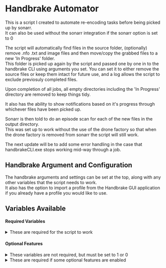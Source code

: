 # Handbrake Automator

This is a script I created to automate re-encoding tasks before being picked up by sonarr.  
It can also be used without the sonarr integration if the sonarr option is set to 0


The script will automatically find files in the source folder, (optionally) remove .nfo .txt and image files and then move/copy the grabbed files to a new 'In Progress' folder.  
This folder is picked up again by the script and passed one by one in to the handbrake CLI using arguments you set.
You can set it to either remove the source files or keep them intact for future use, and a log allows the script to exclude previosuly completed files. 


Upon completion of all jobs, all empty directories including the 'In Progress' directory are removed to keep things tidy.


It also has the ability to show notifications based on it's progress through whichever files have been picked up.


Sonarr is then told to do an episode scan for each of the new files in the output directory.  
This was set up to work without the use of the drone factory so that when the drone factory is removed from sonarr the script will still work.


The next update will be to add some error handling in the case that handbrakeCLI.exe stops working mid-way through a job.


## Handbrake Argument and Configuration ##


The handbrake arguments and settings can be set at the top, along with any other variables that the script needs to work.  
It also has the option to import a profile from the Handbrake GUI application if you already have a profile you would like to use.


## Variables Available ##  
#### Required Variables

<details>
	<summary>These are required for the script to work</summary>
<p>
	
```$sourcefolder``` - content you want to re-encode  
```$destinationfolder``` - where you want the completed files  
```$destinationlog``` - where you want the file completion log to go  
```$lockdest``` - where the script lock files go (used to determine if it is currently running or encoding)  
```$newfileext``` - your re-encoded file extension  
```$handargs``` - handbrake settings. do not add input and output arguments to this. It is filled in dynamically by the script  
	
</p>
</details>

#### Optional Features

<details>
	<summary>These variables are not required, but must be set to 1 or 0</summary>
<p>
	
Set these to 1 to enable the feature. 0 will disable it  
```$recursive``` - recursively search source folder  
```$remold``` - remove source files after re-encode has completed  
```$clrrcl``` - clear recycle bin after script has finished  
```$sonarr``` - enable sonarr episode scan after script has finished  
```$changeaffinity``` - change the processor affinity for handbrake CLI whilst running  
```$import``` - import handbrake GUI profile. This overrides the $handargs variable  
```$hidden``` - hide the handbrake CLI window when re-encoding files  
```$notifications``` - enable Windows 10 toast notifications for progress of current job

</p>
</details>


<details>
	<summary>These are required if some optional features are enabled</summary>
<p>

For use with `$sonarr`  
   ``$sonarrurl`` - URL for sonarr  
   ``$sonarrapi`` - API for your sonarr installation
	
For use with `$changeaffinity`  
   ``$decimal`` - choose which threads to use for the above

For use with `$import`  
   ``$profile`` - name of the handbrake GUI profile  
	
</p>
</details>
